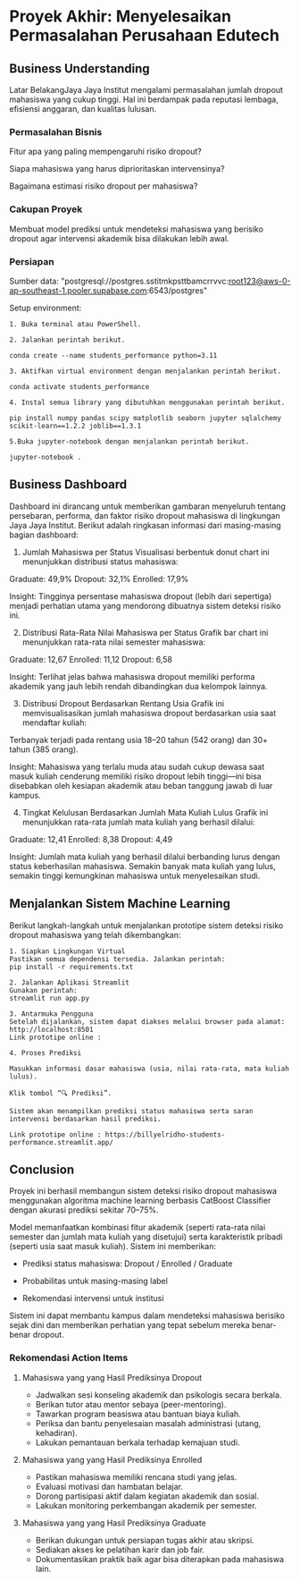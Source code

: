 # Proyek Akhir: Menyelesaikan Permasalahan Perusahaan Edutech

## Business Understanding

Latar BelakangJaya Jaya Institut mengalami permasalahan jumlah dropout mahasiswa yang cukup tinggi. Hal ini berdampak pada reputasi lembaga, efisiensi anggaran, dan kualitas lulusan.

### Permasalahan Bisnis

Fitur apa yang paling mempengaruhi risiko dropout?

Siapa mahasiswa yang harus diprioritaskan intervensinya?

Bagaimana estimasi risiko dropout per mahasiswa?

### Cakupan Proyek

Membuat model prediksi untuk mendeteksi mahasiswa yang berisiko dropout agar intervensi akademik bisa dilakukan lebih awal.

### Persiapan

Sumber data: "postgresql://postgres.sstitmkpsttbamcrrvvc:root123@aws-0-ap-southeast-1.pooler.supabase.com:6543/postgres"

Setup environment:
```
1. Buka terminal atau PowerShell.

2. Jalankan perintah berikut.

conda create --name students_performance python=3.11

3. Aktifkan virtual environment dengan menjalankan perintah berikut.

conda activate students_performance

4. Instal semua library yang dibutuhkan menggunakan perintah berikut.

pip install numpy pandas scipy matplotlib seaborn jupyter sqlalchemy scikit-learn==1.2.2 joblib==1.3.1

5.Buka jupyter-notebook dengan menjalankan perintah berikut.

jupyter-notebook .
```

## Business Dashboard
Dashboard ini dirancang untuk memberikan gambaran menyeluruh tentang persebaran, performa, dan faktor risiko dropout mahasiswa di lingkungan Jaya Jaya Institut. Berikut adalah ringkasan informasi dari masing-masing bagian dashboard:

1. Jumlah Mahasiswa per Status
Visualisasi berbentuk donut chart ini menunjukkan distribusi status mahasiswa:

Graduate: 49,9%
Dropout: 32,1%
Enrolled: 17,9%

Insight: Tingginya persentase mahasiswa dropout (lebih dari sepertiga) menjadi perhatian utama yang mendorong dibuatnya sistem deteksi risiko ini.

2. Distribusi Rata-Rata Nilai Mahasiswa per Status
Grafik bar chart ini menunjukkan rata-rata nilai semester mahasiswa:

Graduate: 12,67
Enrolled: 11,12
Dropout: 6,58

Insight: Terlihat jelas bahwa mahasiswa dropout memiliki performa akademik yang jauh lebih rendah dibandingkan dua kelompok lainnya.

3. Distribusi Dropout Berdasarkan Rentang Usia
Grafik ini memvisualisasikan jumlah mahasiswa dropout berdasarkan usia saat mendaftar kuliah:

Terbanyak terjadi pada rentang usia 18–20 tahun (542 orang) dan 30+ tahun (385 orang).

Insight: Mahasiswa yang terlalu muda atau sudah cukup dewasa saat masuk kuliah cenderung memiliki risiko dropout lebih tinggi—ini bisa disebabkan oleh kesiapan akademik atau beban tanggung jawab di luar kampus.

4. Tingkat Kelulusan Berdasarkan Jumlah Mata Kuliah Lulus
Grafik ini menunjukkan rata-rata jumlah mata kuliah yang berhasil dilalui:

Graduate: 12,41
Enrolled: 8,38
Dropout: 4,49

Insight: Jumlah mata kuliah yang berhasil dilalui berbanding lurus dengan status keberhasilan mahasiswa. Semakin banyak mata kuliah yang lulus, semakin tinggi kemungkinan mahasiswa untuk menyelesaikan studi.

## Menjalankan Sistem Machine Learning
Berikut langkah-langkah untuk menjalankan prototipe sistem deteksi risiko dropout mahasiswa yang telah dikembangkan:

```
1. Siapkan Lingkungan Virtual
Pastikan semua dependensi tersedia. Jalankan perintah:
pip install -r requirements.txt

2. Jalankan Aplikasi Streamlit
Gunakan perintah:
streamlit run app.py

3. Antarmuka Pengguna
Setelah dijalankan, sistem dapat diakses melalui browser pada alamat: http://localhost:8501
Link prototipe online :

4. Proses Prediksi

Masukkan informasi dasar mahasiswa (usia, nilai rata-rata, mata kuliah lulus).

Klik tombol “🔍 Prediksi”.

Sistem akan menampilkan prediksi status mahasiswa serta saran intervensi berdasarkan hasil prediksi.

Link prototipe online : https://billyelridho-students-performance.streamlit.app/
```

## Conclusion

Proyek ini berhasil membangun sistem deteksi risiko dropout mahasiswa menggunakan algoritma machine learning berbasis CatBoost Classifier dengan akurasi prediksi sekitar 70–75%.

Model memanfaatkan kombinasi fitur akademik (seperti rata-rata nilai semester dan jumlah mata kuliah yang disetujui) serta karakteristik pribadi (seperti usia saat masuk kuliah). Sistem ini memberikan:

- Prediksi status mahasiswa: Dropout / Enrolled / Graduate

- Probabilitas untuk masing-masing label

- Rekomendasi intervensi untuk institusi

Sistem ini dapat membantu kampus dalam mendeteksi mahasiswa berisiko sejak dini dan memberikan perhatian yang tepat sebelum mereka benar-benar dropout.

### Rekomendasi Action Items

1. Mahasiswa yang yang Hasil Prediksinya Dropout
    - Jadwalkan sesi konseling akademik dan psikologis secara berkala.
    - Berikan tutor atau mentor sebaya (peer-mentoring).
    - Tawarkan program beasiswa atau bantuan biaya kuliah.
    - Periksa dan bantu penyelesaian masalah administrasi (utang, kehadiran).
    - Lakukan pemantauan berkala terhadap kemajuan studi.

2. Mahasiswa yang yang Hasil Prediksinya Enrolled
    - Pastikan mahasiswa memiliki rencana studi yang jelas.
    - Evaluasi motivasi dan hambatan belajar.
    - Dorong partisipasi aktif dalam kegiatan akademik dan sosial.
    - Lakukan monitoring perkembangan akademik per semester.

3. Mahasiswa yang yang Hasil Prediksinya Graduate

    - Berikan dukungan untuk persiapan tugas akhir atau skripsi.
    - Sediakan akses ke pelatihan karir dan job fair.
    - Dokumentasikan praktik baik agar bisa diterapkan pada mahasiswa lain.